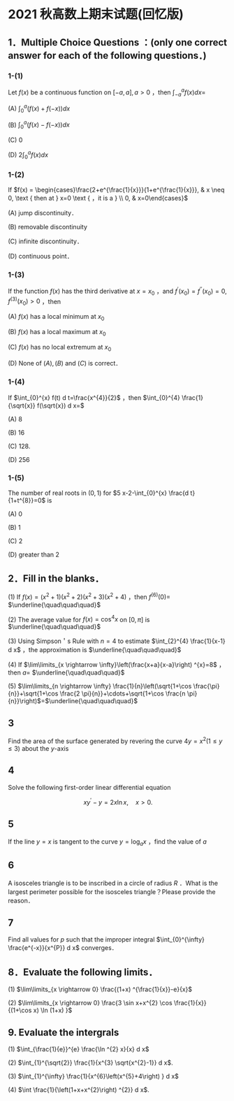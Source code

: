 # 2021 秋高数上期末试题(回忆版)

## 1．Multiple Choice Questions ：(only one correct answer for each of the following questions．)

### 1-(1)

Let $f(x)$ be a continuous function on $[-a, a], a>0$ ，then $\int_{-a}^{a} f(x) d x=$

(A) $\int_{0}^{a}(f(x) +f(-x) ) d x$

(B) $\int_{0}^{a}(f(x) -f(-x) ) d x$

(C) 0

(D) $2 \int_{0}^{a} f(x) d x$

### 1-(2)

If $f(x) = \begin{cases}\frac{2+e^{\frac{1}{x}}}{1+e^{\frac{1}{x}}}, & x \neq 0, \text { then at } x=0 \text { ，it is a } \\ 0, & x=0\end{cases}$

(A) jump discontinuity．

(B) removable discontinuity

(C) infinite discontinuity．

(D) continuous point．

### 1-(3)

If the function $f(x)$ has the third derivative at $x=x_{0}$ ，and $f^{\prime}\left(x_{0}\right) =f^{\prime \prime}\left(x_{0}\right) =0, f^{(3) }\left(x_{0}\right) >0$ ，then

(A) $f(x)$ has a local minimum at $x_{0}$

(B) $f(x)$ has a local maximum at $x_{0}$

(C) $f(x)$ has no local extremum at $x_{0}$

(D) None of $(A) ,(B)$ and $(C)$ is correct．

### 1-(4)

If $\int_{0}^{x} f(t) d t=\frac{x^{4}}{2}$ ，then $\int_{0}^{4} \frac{1}{\sqrt{x}} f(\sqrt{x}) d x=$

(A) 8

(B) 16

(C) 128.

(D) 256

### 1-(5)

The number of real roots in $(0,1)$ for $5 x-2-\int_{0}^{x} \frac{d t}{1+t^{8}}=0$ is

(A) 0

(B) 1

(C) 2

(D) greater than 2

## 2．Fill in the blanks．

(1) If $f(x) =\left(x^{2}+1\right) \left(x^{2}+2\right) \left(x^{2}+3\right) \left(x^{2}+4\right)$ ，then $f^{(6) }(0) =$ $\underline{\quad\quad\quad}$

(2) The average value for $f(x) =\cos ^{4} x$ on $[0, \pi]$ is $\underline{\quad\quad\quad}$

(3) Using Simpson＇s Rule with $n=4$ to estimate $\int_{2}^{4} \frac{1}{x-1} d x$ ，the approximation is $\underline{\quad\quad\quad}$

(4) If $\lim\limits_{x \rightarrow \infty}\left(\frac{x+a}{x-a}\right) ^{x}=8$ ，then $a=$ $\underline{\quad\quad\quad}$

(5) $\lim\limits_{n \rightarrow \infty} \frac{1}{n}\left(\sqrt{1+\cos \frac{\pi}{n}}+\sqrt{1+\cos \frac{2 \pi}{n}}+\cdots+\sqrt{1+\cos \frac{n \pi}{n}}\right)$=$\underline{\quad\quad\quad}$

## 3

Find the area of the surface generated by revering the curve $4 y=x^{2}(1 \leqslant y \leqslant 3)$ about the $y$-axis

## 4

Solve the following first-order linear differential equation

$$
x y^{\prime}-y=2 x \ln x, \quad x>0 .
$$

## 5

If the line $y=x$ is tangent to the curve $y=\log _{a} x$ ，find the value of $a$

## 6

A isosceles triangle is to be inscribed in a circle of radius $R$ ．What is the largest perimeter possible for the isosceles triangle？Please provide the reason．

## 7

Find all values for $p$ such that the improper integral $\int_{0}^{\infty} \frac{e^{-x}}{x^{P}} d x$ converges．

## 8．Evaluate the following limits．

(1) $\lim\limits_{x \rightarrow 0} \frac{(1+x) ^{\frac{1}{x}}-e}{x}$

(2) $\lim\limits_{x \rightarrow 0} \frac{3 \sin x+x^{2} \cos \frac{1}{x}}{(1+\cos x) \ln (1+x) }$

## 9. Evaluate the intergrals

(1) $\int_{\frac{1}{e}}^{e} \frac{\ln ^{2} x}{x} d x$

(2) $\int_{1}^{\sqrt{2}} \frac{1}{x^{3} \sqrt{x^{2}-1}} d x$.

(3) $\int_{1}^{\infty} \frac{1}{x^{6}\left(x^{5}+4\right) } d x$

(4) $\int \frac{1}{\left(1+x+x^{2}\right) ^{2}} d x$.

